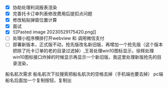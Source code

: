 - [x] 协助处理利润报表渲染
- [x] 完善托卡订单列表修改费用后提扣点问题
- [x]  修改粘贴弹窗位置计算
- [x] 面试
- [x] ![[Pasted image 20230529175420.png]]
- [ ]  处理小程序横排打开webview 和 调用微信支付
- [ ] 部署新版本，正式版不动，抢先版改名新旧版，再增加一个抢先版（这个版本把除了托卡订单的老的目录过滤掉）,王哥处理win10图标显示，徐辉处理win10图标接口炸掉的时候显示再显示一个新旧版，我这里处理新版抢先的目录渲染，

船名航次需求
	船名航次下拉搜索把船名航次的空格去掉（手机端也要去掉）
	pc端船名后面加一个复制按钮，复制出